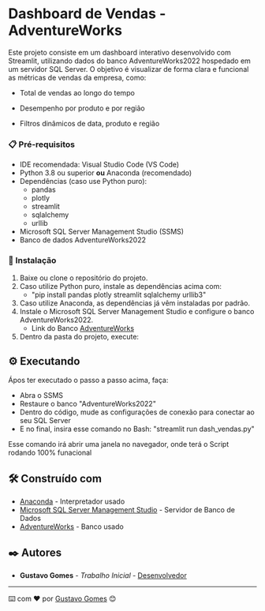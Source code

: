 # Dashboard de Vendas - AdventureWorks

Este projeto consiste em um dashboard interativo desenvolvido com Streamlit, utilizando dados do banco AdventureWorks2022 hospedado em um servidor SQL Server. O objetivo é visualizar de forma clara e funcional as métricas de vendas da empresa, como:

- Total de vendas ao longo do tempo

- Desempenho por produto e por região

- Filtros dinâmicos de data, produto e região

### 📋 Pré-requisitos

- IDE recomendada: Visual Studio Code (VS Code)
- Python 3.8 ou superior **ou** Anaconda (recomendado)
- Dependências (caso use Python puro):
  - pandas
  - plotly
  - streamlit
  - sqlalchemy
  - urllib
- Microsoft SQL Server Management Studio (SSMS)
- Banco de dados AdventureWorks2022

### 🔧 Instalação

1. Baixe ou clone o repositório do projeto.
2. Caso utilize Python puro, instale as dependências acima com:
   - "pip install pandas plotly streamlit sqlalchemy urllib3"
4. Caso utilize Anaconda, as dependências já vêm instaladas por padrão.
5. Instale o Microsoft SQL Server Management Studio e configure o banco AdventureWorks2022.
   - Link do Banco [AdventureWorks](https://learn.microsoft.com/en-us/sql/samples/adventureworks-install-configure?view=sql-server-ver16&tabs=ssms)
6. Dentro da pasta do projeto, execute:

## ⚙️ Executando

Ápos ter executado o passo a passo acima, faça:
  - Abra o SSMS
  - Restaure o banco "AdventureWorks2022"
  - Dentro do código, mude as configurações de conexão para conectar ao seu SQL Server
  - E no final, insira esse comando no Bash: "streamlit run dash_vendas.py"

Esse comando irá abrir uma janela no navegador, onde terá o Script rodando 100% funacional

## 🛠️ Construído com

* [Anaconda](https://www.anaconda.com/) - Interpretador usado
* [Microsoft SQL Server Management Studio](https://learn.microsoft.com/en-us/ssms/download-sql-server-management-studio-ssms) - Servidor de Banco de Dados
* [AdventureWorks](https://learn.microsoft.com/en-us/sql/samples/adventureworks-install-configure?view=sql-server-ver16&tabs=ssms) - Banco usado



## ✒️ Autores

* **Gustavo Gomes** - *Trabalho Inicial* - [Desenvolvedor](https://github.com/gustamdz)

---
⌨️ com ❤️ por [Gustavo Gomes](https://github.com/gustamdz) 😊
